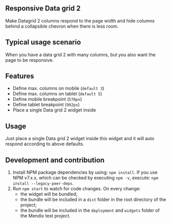## Responsive Data grid 2

Make Datagrid 2 columns respond to the page width and hide columns behind a collapsible chevron when there is less room.

## Typical usage scenario

When you have a data grid 2 with many columns, but you also want the page to be responsive.

## Features

-   Define max. columns on mobile (`default 3`)
-   Define max. columns on tablet (`default 5`)
-   Define mobile breakpoint (`576px`)
-   Define tablet breakpoint (`992px`)
-   Place a single Data grid 2 widget inside

## Usage

Just place a single Data grid 2 widget inside this widget and it will auto respond according to above defaults.

## Development and contribution

1. Install NPM package dependencies by using: `npm install`. If you use NPM v7.x.x, which can be checked by executing
   `npm -v`, execute: `npm install --legacy-peer-deps`.
1. Run `npm start` to watch for code changes. On every change:
    - the widget will be bundled;
    - the bundle will be included in a `dist` folder in the root directory of the project;
    - the bundle will be included in the `deployment` and `widgets` folder of the Mendix test project.
